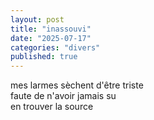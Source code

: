```yaml
---
layout: post
title: "inassouvi"
date: "2025-07-17"
categories: "divers"
published: true
---
```



mes larmes sèchent d'être triste  
faute de n'avoir jamais su  
en trouver la source  
